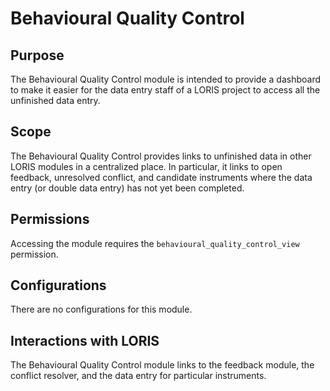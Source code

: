 # Behavioural Quality Control

## Purpose

The Behavioural Quality Control module is intended to provide a dashboard to
make it easier for the data entry staff of a LORIS project to access
all the unfinished data entry.

## Scope

The Behavioural Quality Control provides links to unfinished data in other
LORIS modules in a centralized place. In particular, it links to
open feedback, unresolved conflict, and candidate instruments where
the data entry (or double data entry) has not yet been completed.

## Permissions

Accessing the module requires the `behavioural_quality_control_view` permission.

## Configurations

There are no configurations for this module.

## Interactions with LORIS

The Behavioural Quality Control module links to the feedback module, the
conflict resolver, and the data entry for particular instruments.

